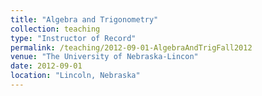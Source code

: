 ```yaml
---
title: "Algebra and Trigonometry"
collection: teaching
type: "Instructor of Record"
permalink: /teaching/2012-09-01-AlgebraAndTrigFall2012
venue: "The University of Nebraska-Lincon"
date: 2012-09-01
location: "Lincoln, Nebraska"
---
```


